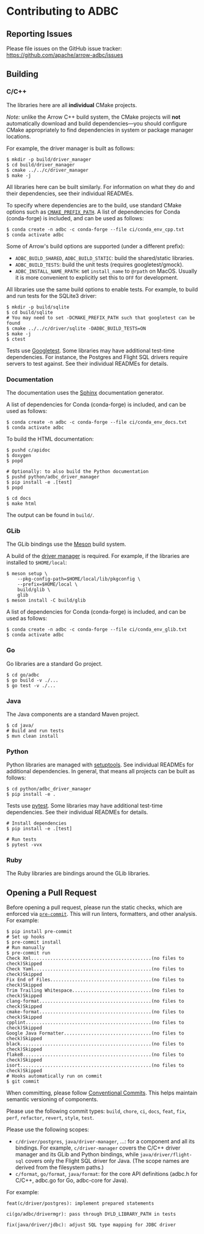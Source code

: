 <!---
  Licensed to the Apache Software Foundation (ASF) under one
  or more contributor license agreements.  See the NOTICE file
  distributed with this work for additional information
  regarding copyright ownership.  The ASF licenses this file
  to you under the Apache License, Version 2.0 (the
  "License"); you may not use this file except in compliance
  with the License.  You may obtain a copy of the License at

    http://www.apache.org/licenses/LICENSE-2.0

  Unless required by applicable law or agreed to in writing,
  software distributed under the License is distributed on an
  "AS IS" BASIS, WITHOUT WARRANTIES OR CONDITIONS OF ANY
  KIND, either express or implied.  See the License for the
  specific language governing permissions and limitations
  under the License.
-->

# Contributing to ADBC

## Reporting Issues

Please file issues on the GitHub issue tracker:
https://github.com/apache/arrow-adbc/issues

## Building

### C/C++

The libraries here are all **individual** CMake projects.

_Note:_ unlike the Arrow C++ build system, the CMake projects will
**not** automatically download and build dependencies—you should
configure CMake appropriately to find dependencies in system or
package manager locations.

For example, the driver manager is built as follows:

```shell
$ mkdir -p build/driver_manager
$ cd build/driver_manager
$ cmake ../../c/driver_manager
$ make -j
```

All libraries here can be built similarly.  For information on what
they do and their dependencies, see their individual READMEs.

To specify where dependencies are to the build, use standard CMake
options such as [`CMAKE_PREFIX_PATH`][cmake-prefix-path].  A list of
dependencies for Conda (conda-forge) is included, and can be used as
follows:

```shell
$ conda create -n adbc -c conda-forge --file ci/conda_env_cpp.txt
$ conda activate adbc
```

Some of Arrow's build options are supported (under a different prefix):

- `ADBC_BUILD_SHARED`, `ADBC_BUILD_STATIC`: build the shared/static libraries.
- `ADBC_BUILD_TESTS`: build the unit tests (requires googletest/gmock).
- `ADBC_INSTALL_NAME_RPATH`: set `install_name` to `@rpath` on MacOS.
  Usually it is more convenient to explicitly set this to `OFF` for
  development.

All libraries use the same build options to enable tests.
For example, to build and run tests for the SQLite3 driver:

```shell
$ mkdir -p build/sqlite
$ cd build/sqlite
# You may need to set -DCMAKE_PREFIX_PATH such that googletest can be found
$ cmake ../../c/driver/sqlite -DADBC_BUILD_TESTS=ON
$ make -j
$ ctest
```

Tests use [Googletest][gtest].  Some libraries may have additional
test-time dependencies.  For instance, the Postgres and Flight SQL
drivers require servers to test against.  See their individual READMEs
for details.

[cmake-prefix-path]: https://cmake.org/cmake/help/latest/variable/CMAKE_PREFIX_PATH.html
[gtest]: https://github.com/google/googletest/

### Documentation

The documentation uses the [Sphinx][sphinx] documentation generator.

A list of dependencies for Conda (conda-forge) is included, and can be
used as follows:

```shell
$ conda create -n adbc -c conda-forge --file ci/conda_env_docs.txt
$ conda activate adbc
```

To build the HTML documentation:

```shell
$ pushd c/apidoc
$ doxygen
$ popd

# Optionally: to also build the Python documentation
$ pushd python/adbc_driver_manager
$ pip install -e .[test]
$ popd

$ cd docs
$ make html
```

The output can be found in `build/`.

[sphinx]: https://www.sphinx-doc.org/en/master/

### GLib

The GLib bindings use the [Meson][meson] build system.

A build of the [driver manager](./c/driver_manager/README.md) is
required.  For example, if the libraries are installed to
`$HOME/local`:

```shell
$ meson setup \
    --pkg-config-path=$HOME/local/lib/pkgconfig \
    --prefix=$HOME/local \
    build/glib \
    glib
$ meson install -C build/glib
```

A list of dependencies for Conda (conda-forge) is included, and can be
used as follows:

```shell
$ conda create -n adbc -c conda-forge --file ci/conda_env_glib.txt
$ conda activate adbc
```


[meson]: https://mesonbuild.com/

### Go

Go libraries are a standard Go project.

```shell
$ cd go/adbc
$ go build -v ./...
$ go test -v ./...
```

### Java

The Java components are a standard Maven project.

```shell
$ cd java/
# Build and run tests
$ mvn clean install
```

### Python

Python libraries are managed with [setuptools][setuptools].  See
individual READMEs for additional dependencies.  In general, that
means all projects can be built as follows:

```shell
$ cd python/adbc_driver_manager
$ pip install -e .
```

Tests use [pytest][pytest].  Some libraries may have additional
test-time dependencies.  See their individual READMEs for details.

```shell
# Install dependencies
$ pip install -e .[test]

# Run tests
$ pytest -vvx
```

[pytest]: https://docs.pytest.org/
[setuptools]: https://setuptools.pypa.io/en/latest/index.html

### Ruby

The Ruby libraries are bindings around the GLib libraries.

## Opening a Pull Request

Before opening a pull request, please run the static checks, which are
enforced via [`pre-commit`](https://pre-commit.com/).  This will run
linters, formatters, and other analysis.  For example:

```shell
$ pip install pre-commit
# Set up hooks
$ pre-commit install
# Run manually
$ pre-commit run
Check Xml............................................(no files to check)Skipped
Check Yaml...........................................(no files to check)Skipped
Fix End of Files.....................................(no files to check)Skipped
Trim Trailing Whitespace.............................(no files to check)Skipped
clang-format.........................................(no files to check)Skipped
cmake-format.........................................(no files to check)Skipped
cpplint..............................................(no files to check)Skipped
Google Java Formatter................................(no files to check)Skipped
black................................................(no files to check)Skipped
flake8...............................................(no files to check)Skipped
isort................................................(no files to check)Skipped
# Hooks automatically run on commit
$ git commit
```

When committing, please follow [Conventional
Commits][conventional-commits].  This helps maintain semantic
versioning of components.

Please use the following commit types: `build`, `chore`, `ci`, `docs`,
`feat`, `fix`, `perf`, `refactor`, `revert`, `style`, `test`.

Please use the following scopes:

- `c/driver/postgres`, `java/driver-manager`, …: for a component and
  all its bindings.  For example, `c/driver-manager` covers the C/C++
  driver manager and its GLib and Python bindings, while
  `java/driver/flight-sql` covers only the Flight SQL driver for Java.
  (The scope names are derived from the filesystem paths.)
- `c/format`, `go/format`, `java/format`: for the core API definitions
  (adbc.h for C/C++, adbc.go for Go, adbc-core for Java).

For example:

```
feat(c/driver/postgres): implement prepared statements

ci(go/adbc/drivermgr): pass through DYLD_LIBRARY_PATH in tests

fix(java/driver/jdbc): adjust SQL type mapping for JDBC driver
```

[conventional-commits]: https://www.conventionalcommits.org/en/v1.0.0/
